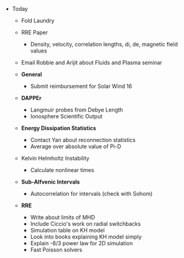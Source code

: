- Today 
	- Fold Laundry
	- RRE Paper
		- Density, velocity, correlation lengths, di, de, magnetic field values
	- Email Robbie and Arijit about Fluids and Plasma seminar


	- **General**
		- Submit reimbursement for Solar Wind 16
	
	- **DAPPEr**
		- Langmuir probes from Debye Length
		- Ionosphere Scientific Output
	
	- **Energy Dissipation Statistics**
		- Contact Yan about reconnection statistics
		- Average over absolute value of Pi-D

	- Kelvin Helmholtz Instability
		- Calculate nonlinear times
	
	- **Sub-Alfvenic Intervals**
		- Autocorrelation for intervals (check with Sohom)
	
	- **RRE**
		- Write about limits of MHD
		- Include Ciccio's work on radial switchbacks
		- Simulation table on KH model
		- Look into books explaining KH model simply
		- Explain -8/3 power law for 2D simulation
		- Fast Poisson solvers
